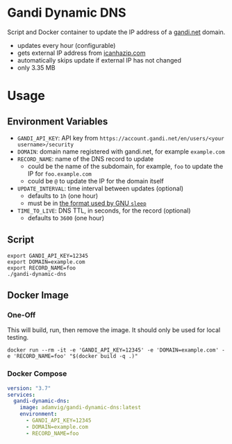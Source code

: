 # Gandi Dynamic DNS

Script and Docker container to update the IP address of a [gandi.net](https://www.gandi.net/) domain.

- updates every hour (configurable)
- gets external IP address from [icanhazip.com](https://major.io/icanhazip-com-faq/)
- automatically skips update if external IP has not changed
- only 3.35 MB

# Usage
## Environment Variables
- `GANDI_API_KEY`: API key from `https://account.gandi.net/en/users/<your username>/security`
- `DOMAIN`: domain name registered with gandi.net, for example `example.com`
- `RECORD_NAME`: name of the DNS record to update
  - could be the name of the subdomain, for example, `foo` to update the IP for `foo.example.com`
  - could be `@` to update the IP for the domain itself
- `UPDATE_INTERVAL`: time interval between updates (optional)
  - defaults to `1h` (one hour)
  - must be in [the format used by GNU `sleep`](https://www.gnu.org/software/coreutils/manual/html_node/sleep-invocation.html#sleep-invocation)
- `TIME_TO_LIVE`: DNS TTL, in seconds, for the record (optional)
  - defaults to `3600` (one hour)

## Script

```shell
export GANDI_API_KEY=12345
export DOMAIN=example.com
export RECORD_NAME=foo
./gandi-dynamic-dns
```

## Docker Image

### One-Off

This will build, run, then remove the image. It should only be used for local testing.

```shell
docker run --rm -it -e 'GANDI_API_KEY=12345' -e 'DOMAIN=example.com' -e 'RECORD_NAME=foo' "$(docker build -q .)"
```

### Docker Compose

```yml
version: "3.7"
services:
  gandi-dynamic-dns:
    image: adamvig/gandi-dynamic-dns:latest
    environment:
      - GANDI_API_KEY=12345
      - DOMAIN=example.com
      - RECORD_NAME=foo
```
